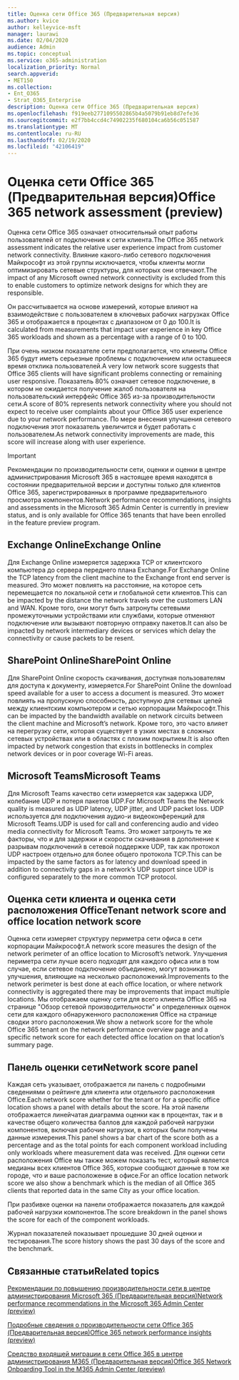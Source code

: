 ```yaml
---
title: Оценка сети Office 365 (Предварительная версия)
ms.author: kvice
author: kelleyvice-msft
manager: laurawi
ms.date: 02/04/2020
audience: Admin
ms.topic: conceptual
ms.service: o365-administration
localization_priority: Normal
search.appverid:
- MET150
ms.collection:
- Ent_O365
- Strat_O365_Enterprise
description: Оценка сети Office 365 (Предварительная версия)
ms.openlocfilehash: f919eeb2771095502865b4a5079b91eb8d7efe36
ms.sourcegitcommit: e2f7bb4ccd4c74902235f680104ca6b56c051587
ms.translationtype: MT
ms.contentlocale: ru-RU
ms.lasthandoff: 02/19/2020
ms.locfileid: "42106419"
---
```

# <a name="office-365-network-assessment-preview"></a><span data-ttu-id="98c35-103">Оценка сети Office 365 (Предварительная версия)</span><span class="sxs-lookup"><span data-stu-id="98c35-103">Office 365 network assessment (preview)</span></span>

<span data-ttu-id="98c35-104">Оценка сети Office 365 означает относительный опыт работы пользователей от подключения к сети клиента.</span><span class="sxs-lookup"><span data-stu-id="98c35-104">The Office 365 network assessment indicates the relative user experience impact from customer network connectivity.</span></span> <span data-ttu-id="98c35-105">Влияние какого-либо сетевого подключения Майкрософт из этой группы исключается, чтобы клиенты могли оптимизировать сетевые структуры, для которых они отвечают.</span><span class="sxs-lookup"><span data-stu-id="98c35-105">The impact of any Microsoft owned network connectivity is excluded from this to enable customers to optimize network designs for which they are responsible.</span></span>

<span data-ttu-id="98c35-106">Он рассчитывается на основе измерений, которые влияют на взаимодействие с пользователем в ключевых рабочих нагрузках Office 365 и отображается в процентах с диапазоном от 0 до 100.</span><span class="sxs-lookup"><span data-stu-id="98c35-106">It is calculated from measurements that impact user experience in key Office 365 workloads and shown as a percentage with a range of 0 to 100.</span></span>

<span data-ttu-id="98c35-107">При очень низком показателе сети предполагается, что клиенты Office 365 будут иметь серьезные проблемы с подключением или оставшееся время отклика пользователей.</span><span class="sxs-lookup"><span data-stu-id="98c35-107">A very low network score suggests that Office 365 clients will have significant problems connecting or remaining user responsive.</span></span> <span data-ttu-id="98c35-108">Показатель 80% означает сетевое подключение, в котором не ожидается получение жалоб пользователя на пользовательский интерфейс Office 365 из-за производительности сети.</span><span class="sxs-lookup"><span data-stu-id="98c35-108">A score of 80% represents network connectivity where you should not expect to receive user complaints about your Office 365 user experience due to your network performance.</span></span> <span data-ttu-id="98c35-109">По мере внесения улучшения сетевого подключения этот показатель увеличится и будет работать с пользователем.</span><span class="sxs-lookup"><span data-stu-id="98c35-109">As network connectivity improvements are made, this score will increase along with user experience.</span></span>

>[!IMPORTANT]
><span data-ttu-id="98c35-110">Рекомендации по производительности сети, оценки и оценки в центре администрирования Microsoft 365 в настоящее время находятся в состоянии предварительной версии и доступны только для клиентов Office 365, зарегистрированных в программе предварительного просмотра компонентов.</span><span class="sxs-lookup"><span data-stu-id="98c35-110">Network performance recommendations, insights and assessments in the Microsoft 365 Admin Center is currently in preview status, and is only available for Office 365 tenants that have been enrolled in the feature preview program.</span></span>

## <a name="exchange-online"></a><span data-ttu-id="98c35-111">Exchange Online</span><span class="sxs-lookup"><span data-stu-id="98c35-111">Exchange Online</span></span>

<span data-ttu-id="98c35-112">Для Exchange Online измеряется задержка TCP от клиентского компьютера до сервера переднего плана Exchange.</span><span class="sxs-lookup"><span data-stu-id="98c35-112">For Exchange Online the TCP latency from the client machine to the Exchange front end server is measured.</span></span> <span data-ttu-id="98c35-113">Это может повлиять на расстояние, на которое сеть перемещается по локальной сети и глобальной сети клиентов.</span><span class="sxs-lookup"><span data-stu-id="98c35-113">This can be impacted by the distance the network travels over the customers LAN and WAN.</span></span> <span data-ttu-id="98c35-114">Кроме того, они могут быть затронуты сетевыми промежуточными устройствами или службами, которые отменяют подключение или вызывают повторную отправку пакетов.</span><span class="sxs-lookup"><span data-stu-id="98c35-114">It can also be impacted by network intermediary devices or services which delay the connectivity or cause packets to be resent.</span></span>

## <a name="sharepoint-online"></a><span data-ttu-id="98c35-115">SharePoint Online</span><span class="sxs-lookup"><span data-stu-id="98c35-115">SharePoint Online</span></span>

<span data-ttu-id="98c35-116">Для SharePoint Online скорость скачивания, доступная пользователям для доступа к документу, измеряется.</span><span class="sxs-lookup"><span data-stu-id="98c35-116">For SharePoint Online the download speed available for a user to access a document is measured.</span></span> <span data-ttu-id="98c35-117">Это может повлиять на пропускную способность, доступную для сетевых цепей между клиентским компьютером и сетью корпорации Майкрософт.</span><span class="sxs-lookup"><span data-stu-id="98c35-117">This can be impacted by the bandwidth available on network circuits between the client machine and Microsoft’s network.</span></span> <span data-ttu-id="98c35-118">Кроме того, это часто влияет на перегрузку сети, которая существует в узких местах в сложных сетевых устройствах или в областях с плохим покрытием.</span><span class="sxs-lookup"><span data-stu-id="98c35-118">It is also often impacted by network congestion that exists in bottlenecks in complex network devices or in poor coverage Wi-Fi areas.</span></span>

## <a name="microsoft-teams"></a><span data-ttu-id="98c35-119">Microsoft Teams</span><span class="sxs-lookup"><span data-stu-id="98c35-119">Microsoft Teams</span></span>

<span data-ttu-id="98c35-120">Для Microsoft Teams качество сети измеряется как задержка UDP, колебание UDP и потеря пакетов UDP.</span><span class="sxs-lookup"><span data-stu-id="98c35-120">For Microsoft Teams the Network quality is measured as UDP latency, UDP jitter, and UDP packet loss.</span></span> <span data-ttu-id="98c35-121">UDP используется для подключения аудио-и видеоконференций для Microsoft Teams.</span><span class="sxs-lookup"><span data-stu-id="98c35-121">UDP is used for call and conferencing audio and video media connectivity for Microsoft Teams.</span></span> <span data-ttu-id="98c35-122">Это может затронуть те же факторы, что и для задержки и скорости скачивания в дополнение к разрывам подключений в сетевой поддержке UDP, так как протокол UDP настроен отдельно для более общего протокола TCP.</span><span class="sxs-lookup"><span data-stu-id="98c35-122">This can be impacted by the same factors as for latency and download speed in addition to connectivity gaps in a network’s UDP support since UDP is configured separately to the more common TCP protocol.</span></span>

## <a name="tenant-network-score-and-office-location-network-score"></a><span data-ttu-id="98c35-123">Оценка сети клиента и оценка сети расположения Office</span><span class="sxs-lookup"><span data-stu-id="98c35-123">Tenant network score and office location network score</span></span>

<span data-ttu-id="98c35-124">Оценка сети измеряет структуру периметра сети офиса в сети корпорации Майкрософт.</span><span class="sxs-lookup"><span data-stu-id="98c35-124">A network score measures the design of the network perimeter of an office location to Microsoft’s network.</span></span> <span data-ttu-id="98c35-125">Улучшения периметра сети лучше всего подходят для каждого офиса или в том случае, если сетевое подключение объединено, могут возникать улучшения, влияющие на несколько расположений.</span><span class="sxs-lookup"><span data-stu-id="98c35-125">Improvements to the network perimeter is best done at each office location, or where network connectivity is aggregated there may be improvements that impact multiple locations.</span></span>
<span data-ttu-id="98c35-126">Мы отображаем оценку сети для всего клиента Office 365 на странице "Обзор сетевой производительности" и определенных оценок сети для каждого обнаруженного расположения Office на странице сводки этого расположения.</span><span class="sxs-lookup"><span data-stu-id="98c35-126">We show a network score for the whole Office 365 tenant on the network performance overview page and a specific network score for each detected office location on that location’s summary page.</span></span>

## <a name="network-score-panel"></a><span data-ttu-id="98c35-127">Панель оценки сети</span><span class="sxs-lookup"><span data-stu-id="98c35-127">Network score panel</span></span>

<span data-ttu-id="98c35-128">Каждая сеть указывает, отображается ли панель с подробными сведениями о рейтинге для клиента или отдельного расположения Office.</span><span class="sxs-lookup"><span data-stu-id="98c35-128">Each network score whether for the tenant or for a specific office location shows a panel with details about the score.</span></span> <span data-ttu-id="98c35-129">На этой панели отображается линейчатая диаграмма оценки как в процентах, так и в качестве общего количества баллов для каждой рабочей нагрузки компонентов, включая рабочие нагрузки, в которых были получены данные измерения.</span><span class="sxs-lookup"><span data-stu-id="98c35-129">This panel shows a bar chart of the score both as a percentage and as the total points for each component workload including only workloads where measurement data was received.</span></span> <span data-ttu-id="98c35-130">Для оценки сети расположения Office мы также можем показать тест, который является медианы всех клиентов Office 365, которые сообщают данные в том же городе, что и ваше расположение в офисе.</span><span class="sxs-lookup"><span data-stu-id="98c35-130">For an office location network score we also show a benchmark which is the median of all Office 365 clients that reported data in the same City as your office location.</span></span>

<span data-ttu-id="98c35-131">При разбивке оценки на панели отображается показатель для каждой рабочей нагрузки компонентов.</span><span class="sxs-lookup"><span data-stu-id="98c35-131">The score breakdown in the panel shows the score for each of the component workloads.</span></span>

<span data-ttu-id="98c35-132">Журнал показателей показывает прошедшие 30 дней оценки и тестирования.</span><span class="sxs-lookup"><span data-stu-id="98c35-132">The score history shows the past 30 days of the score and the benchmark.</span></span>

## <a name="related-topics"></a><span data-ttu-id="98c35-133">Связанные статьи</span><span class="sxs-lookup"><span data-stu-id="98c35-133">Related topics</span></span>

[<span data-ttu-id="98c35-134">Рекомендации по повышению производительности сети в центре администрирования Microsoft 365 (Предварительная версия)</span><span class="sxs-lookup"><span data-stu-id="98c35-134">Network performance recommendations in the Microsoft 365 Admin Center (preview)</span></span>](office-365-network-mac-perf-overview.md)

[<span data-ttu-id="98c35-135">Подробные сведения о производительности сети Office 365 (Предварительная версия)</span><span class="sxs-lookup"><span data-stu-id="98c35-135">Office 365 network performance insights (preview)</span></span>](office-365-network-mac-perf-insights.md)

[<span data-ttu-id="98c35-136">Средство входящей миграции в сети Office 365 в центре администрирования M365 (Предварительная версия)</span><span class="sxs-lookup"><span data-stu-id="98c35-136">Office 365 Network Onboarding Tool in the M365 Admin Center (preview)</span></span>](office-365-network-mac-perf-onboarding-tool.md)
